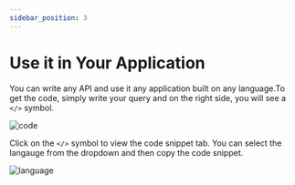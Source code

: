 ```yaml
---
sidebar_position: 3
---
```


# Use it in Your Application

You can write any API and use it any application built on any language.To get the code, simply write your query and on the right side, you will see a ```</>``` symbol.

![code](/img/ide/codesnippet.png)

Click on the ```</>``` symbol to view the code snippet tab. You can select the langauge from the dropdown and then copy the code snippet.

![language](/img/ide/code_dropdown.png)

